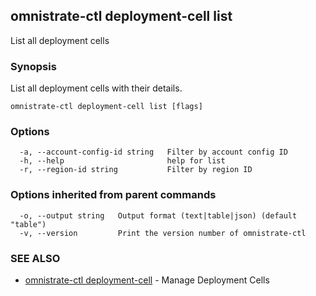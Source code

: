 ## omnistrate-ctl deployment-cell list

List all deployment cells

### Synopsis

List all deployment cells with their details.

```
omnistrate-ctl deployment-cell list [flags]
```

### Options

```
  -a, --account-config-id string   Filter by account config ID
  -h, --help                       help for list
  -r, --region-id string           Filter by region ID
```

### Options inherited from parent commands

```
  -o, --output string   Output format (text|table|json) (default "table")
  -v, --version         Print the version number of omnistrate-ctl
```

### SEE ALSO

* [omnistrate-ctl deployment-cell](omnistrate-ctl_deployment-cell.md)	 - Manage Deployment Cells

